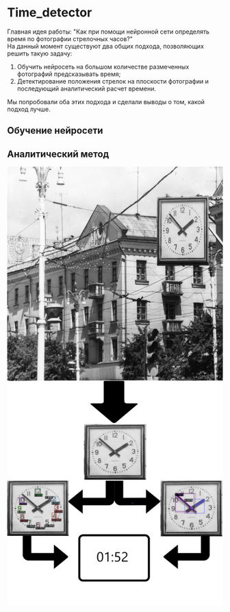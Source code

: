 # Time_detector
Главная идея работы: "Как при помощи нейронной сети определять время по фотографии стрелочных часов?"  
На данный момент существуют два общих подхода, позволяющих решить такую задачу:  
1) Обучить нейросеть на большом количестве размеченных фотографий предсказывать время;
2) Детектирование положения стрелок на плоскости фотографии и последующий аналитический расчет времени.  

Мы попробовали оба этих подхода и сделали выводы о  том, какой подход лучше.
## Обучение нейросети

## Аналитический метод



<p><img align="left" width="1280" height="500" src="Analytical_Method/vis/top.jpg"></p>
<p><img align="left" src="Analytical_Method/vis/top2.png"></p>
<p><img align="left" src="Analytical_Method/vis/top4.png"></p>
